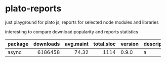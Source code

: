 

# plato-reports

just playground for plato js, reports for selected node modules and libraries

interesting to compare download popularity and reports statistics


|package|downloads|avg.maint|total.sloc|version|description|links|
| ------- | --------:| --------:| ---------:| - | - | - |
| async | 6186458 | 74.32|1114 | 0.9.0|a|a|
